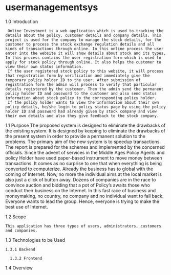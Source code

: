# usermanagementsys
1.0 Introduction

	 Online Investment is a web application which is used to tracking the details about the policy, customer details and company details. This project is used for the company to manage the stock details, for the customer to process the stock exchange regulation details and all kinds of transactions through online. In this online process the user enter into the website it will show details about stock and its types, In this process contains the user registration form which is used to apply for stock policy through online. It also helps the customer to view their own status information.
	 If the user registered stock policy to this website, it will process that registration form by verification and immediately give the temporary policy holder ID to the user. After submission of registration form the admin will process to verify that particular details registered by the customer. Then the admin send the permanent policy holder ID and password to the customer and also send status information about stock policy to the corresponding policy holder.
	 If the policy holder wants to view the information about their own policy details, he/she login to policy status page by using the policy holder ID and password had already given by stock company and view their own details and also they give feedback to the stock company.

1.1 Purpose
	The proposed system is designed to eliminate the drawbacks of the existing system.  It is designed by keeping to eliminate the drawbacks of the present system in order to provide a permanent solution to the problems.  The primary aim of the new system is to speedup transactions.  The report is prepared for the schemes and implemented by the concerned officials.
	Since the advent of services in the Middle Ages Policy Agents and policy Holder have used paper-based instrument to move money between transactions. It comes as no surprise to one that when everything is being converted to computerize. Already the business has to global with the coming of Internet. Now, no more the individual aims at the local market is also just a click of button away. Dozens of companies are in the race to convince auction and bidding that a pot of Policy’s awaits those who conduct their business on the Internet. In this fast race of business and moneymaking, no country, no company and no individual want to fall back. Everyone wants to lead the group. Hence, everyone is trying to make the best use of Internet.


1.2 Scope
	
	This application has three types of users, administrators, customers and companies. 

1.3 Technologies to be Used

	1.3.1 Backend
              
      1.3.2 Frontend

1.4 Overview









